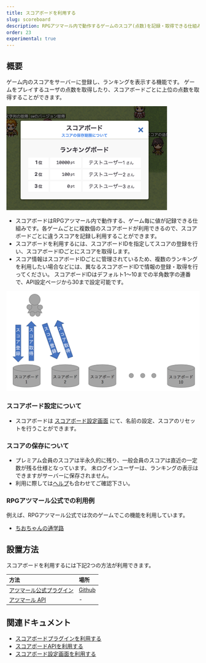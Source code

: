 ```yaml
---
title: スコアボードを利用する
slug: scoreboard
description: RPGアツマール内で動作するゲームのスコア(点数)を記録・取得できる仕組みです。
order: 23
experimental: true
---
```


## 概要
ゲーム内のスコアをサーバーに登録し、ランキングを表示する機能です。
ゲームをプレイするユーザの点数を取得したり、スコアボードごとに上位の点数を取得することができます。

![スコアボードの表示](/images/scoreboard_sample1.png)

- スコアボードはRPGアツマール内で動作する、ゲーム毎に値が記録できる仕組みです。各ゲームごとに複数個のスコアボードが利用できるので、スコアボードごとに違うスコアを記録し利用することができます。
- スコアボードを利用するには、スコアボードIDを指定してスコアの登録を行い、スコアボードIDごとにスコアを取得します。
- スコア情報はスコアボードIDごとに管理されているため、複数のランキングを利用したい場合などには、異なるスコアボードIDで情報の登録・取得を行ってください。
スコアボードIDはデフォルト1〜10までの半角数字の連番で、API設定ページから30まで設定可能です。

![スコアボードについて](/images/scoreboard_howtouse.png)

### スコアボード設定について
- スコアボードは [スコアボード設定画面](/scoreboard/setting) にて、名前の設定、スコアのリセットを行うことができます。

### スコアの保存について
- プレミアム会員のスコアは半永久的に残り、一般会員のスコアは直近の一定数が残る仕様となっています。
未ログインユーザーは、ランキングの表示はできますがサーバーに保存されません。
- 利用に際しては[ヘルプ](https://qa.nicovideo.jp/faq/show/12127)も合わせてご確認下さい。

### RPGアツマール公式での利用例

例えば、RPGアツマール公式では次のゲームでこの機能を利用しています。

- [ちおちゃんの通学路](https://game.nicovideo.jp/atsumaru/games/gm6444)

## 設置方法

スコアボードを利用するには下記2つの方法が利用できます。

方法 | 場所
:---|:---
[アツマール公式プラグイン](/scoreboard/plugin) | [Github](https://github.com/atsumaru/mv-plugins/blob/master/plugins/AtsumaruScoreboardsExperimental.js)
[アツマール API](/scoreboard/api) | -


## 関連ドキュメント

- [スコアボードプラグインを利用する](/scoreboard/plugin)
- [スコアボードAPIを利用する](/scoreboard/api)
- [スコアボード設定画面を利用する](/scoreboard/setting)
